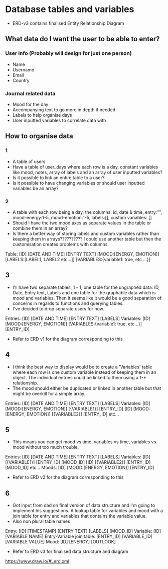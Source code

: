 # Database tables and variables

* ERD-v3 contains finalised Entity Relationship Diagram

## What data do I want the user to be able to enter?
### User info (Probably will design for just one person)

* Name
* Username
* Email
* Country

### Journal related data

* Mood for the day
* Accompanying text to go more in depth if needed
* Labels to help organise days
* User inputted variables to correlate data with

## How to organise data
### 1
* A table of users
* Have a table of user_days where each row is a day, constant variables like mood, notes, array of labels and an array of user inputted variables?
* Is it possible to link an entire table to a user?
* Is it possible to have changing variables or should user inputted variables be an array?

### 2
* A table with each row being a day, the columns: id, date & time, entry:"", mood-energy:1-5, mood-emotion:1-5, labels:[], custom variables: []
* Should I have the two mood axes as separate values in the table or combine them in an array?
* Is there a better way of storing labels and custom variables rather than keeping them in arrays?????????? I could use another table but then the customisation creates problems with columns.

Table:
[ID] [DATE AND TIME] [ENTRY TEXT] [MOOD:[ENERGY, EMOTION]] [LABELS:[LABEL1, LABEL2 etc...]] [VARIABLES:{variable1: true, etc ...}]

## 3

* I'll have two separate tables, 1 - 1, one table for the ungraphed data: ID, Date, Entry text, Labels and one table for the graphable data which is mood and variables. Then it seems like it would be a good separation of concerns in regards to functions and querying tables.
* I've decided to drop separate users for now.

Entries:
[ID] [DATE AND TIME] [ENTRY TEXT] [LABELS]
Variables:
[ID] [MOOD:[ENERGY, EMOTION]] [VARIABLES:{variable1: true, etc...}] [ENTRY_ID]

* Refer to ERD v1 for the diagram corresponding to this

## 4

* I think the best way to display would be to create a 'Variables' table where each row is one custom variable instead of keeping them in an object. The individual entries could be linked to them using a 1-* relationship.
* The mood should either be duplicated or linked in another table but that might be overkill for a simple array.

Entries:
[ID] [DATE AND TIME] [ENTRY TEXT] [LABELS]
Variables:
[ID] [MOOD:[ENERGY, EMOTION]] [{VARIABLE1}] [ENTRY_ID]
[ID] [MOOD:[ENERGY, EMOTION]] [{VARIABLE2}] [ENTRY_ID]
etc...

## 5

* This means you can get mood vs time, variables vs time, variables vs mood without too much trouble.

Entries:
[ID] [DATE AND TIME] [ENTRY TEXT] [LABELS]
Variables:
[ID] [{VARIABLE1}] [ENTRY_ID] [MOOD_ID]
[ID] [{VARIABLE2}] [ENTRY_ID] [MOOD_ID]
etc...
Moods:
[ID] [MOOD:[ENERGY, EMOTION]] [ENTRY_ID]

* Refer to ERD v2 for the diagram corresponding to this

## 6

* Got input from dad on final version of data structure and I'm going to implement his suggestions. A lookup table for variables and mood with a join table for entry and variables that contains the variable value.
* Also non plural table names

Entry:
[ID] [TIMESTAMP] [ENTRY TEXT] [LABELS] [MOOD_ID]
Variable:
[ID] [VARIABLE NAME]
Entry-Variable join table:
[ENTRY_ID] [VARIABLE_ID] [VARIABLE VALUE]
Mood:
[ID] [ENERGY] [OUTLOOK]

* Refer to ERD v3 for finalised data structure and diagram

https://www.draw.io/#Lerd.xml
